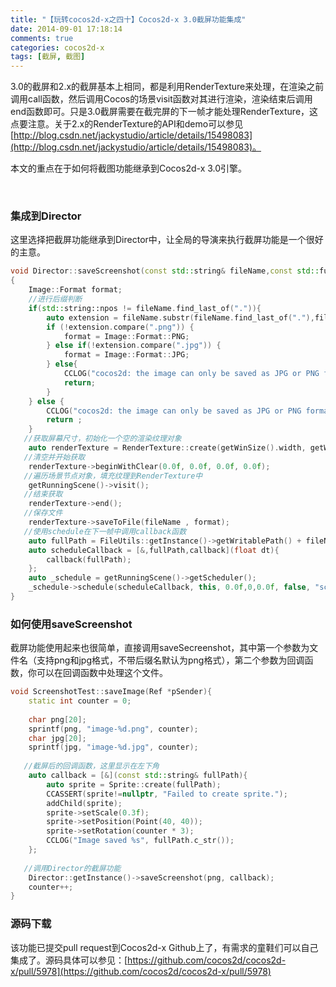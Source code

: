 ```yaml
---
title: "【玩转cocos2d-x之四十】Cocos2d-x 3.0截屏功能集成"
date: 2014-09-01 17:18:14
comments: true
categories: cocos2d-x
tags: [截屏, 截图]
---
```


3.0的截屏和2.x的截屏基本上相同，都是利用RenderTexture来处理，在渲染之前调用call函数，然后调用Cocos的场景visit函数对其进行渲染，渲染结束后调用end函数即可。只是3.0截屏需要在截完屏的下一帧才能处理RenderTexture，这点要注意。关于2.x的RenderTexture的API和demo可以参见[http://blog.csdn.net/jackystudio/article/details/15498083](http://blog.csdn.net/jackystudio/article/details/15498083)。

本文的重点在于如何将截图功能继承到Cocos2d-x 3.0引擎。

<!-- more -->

<div align="center"><img src="http://img.blog.csdn.net/20140417212334312?watermark/2/text/aHR0cDovL2Jsb2cuY3Nkbi5uZXQvamFja3lzdHVkaW8=/font/5a6L5L2T/fontsize/400/fill/I0JBQkFCMA==/dissolve/70/gravity/SouthEast" alt="" border="0" title="CCAction" /><br></br></div>

### 集成到Director
这里选择把截屏功能继承到Director中，让全局的导演来执行截屏功能是一个很好的主意。

``` cpp
void Director::saveScreenshot(const std::string& fileName,const std::function<void(const std::string&)>& callback)  
{  
    Image::Format format;  
    //进行后缀判断  
    if(std::string::npos != fileName.find_last_of(".")){  
        auto extension = fileName.substr(fileName.find_last_of("."),fileName.length());  
        if (!extension.compare(".png")) {  
            format = Image::Format::PNG;  
        } else if(!extension.compare(".jpg")) {  
            format = Image::Format::JPG;  
        } else{  
            CCLOG("cocos2d: the image can only be saved as JPG or PNG format");  
            return;  
        }  
    } else {  
        CCLOG("cocos2d: the image can only be saved as JPG or PNG format");  
        return ;  
    }  
   //获取屏幕尺寸，初始化一个空的渲染纹理对象  
    auto renderTexture = RenderTexture::create(getWinSize().width, getWinSize().height, Texture2D::PixelFormat::RGBA8888);  
   //清空并开始获取  
    renderTexture->beginWithClear(0.0f, 0.0f, 0.0f, 0.0f);  
   //遍历场景节点对象，填充纹理到RenderTexture中  
    getRunningScene()->visit();  
   //结束获取  
    renderTexture->end();  
   //保存文件  
    renderTexture->saveToFile(fileName , format);  
   //使用schedule在下一帧中调用callback函数  
    auto fullPath = FileUtils::getInstance()->getWritablePath() + fileName;  
    auto scheduleCallback = [&,fullPath,callback](float dt){  
        callback(fullPath);  
    };  
    auto _schedule = getRunningScene()->getScheduler();  
    _schedule->schedule(scheduleCallback, this, 0.0f,0,0.0f, false, "screenshot");  
}
```

### 如何使用saveScreenshot
截屏功能使用起来也很简单，直接调用saveSecreenshot，其中第一个参数为文件名（支持png和jpg格式，不带后缀名默认为png格式），第二个参数为回调函数，你可以在回调函数中处理这个文件。

``` cpp
void ScreenshotTest::saveImage(Ref *pSender){  
    static int counter = 0;  
       
    char png[20];  
    sprintf(png, "image-%d.png", counter);  
    char jpg[20];  
    sprintf(jpg, "image-%d.jpg", counter);  
       
   //截屏后的回调函数，这里显示在左下角  
    auto callback = [&](const std::string& fullPath){  
        auto sprite = Sprite::create(fullPath);  
        CCASSERT(sprite!=nullptr, "Failed to create sprite.");  
        addChild(sprite);  
        sprite->setScale(0.3f);  
        sprite->setPosition(Point(40, 40));  
        sprite->setRotation(counter * 3);  
        CCLOG("Image saved %s", fullPath.c_str());  
    };  
       
   //调用Director的截屏功能  
    Director::getInstance()->saveScreenshot(png, callback);  
    counter++;  
}
```

### 源码下载
该功能已提交pull request到Cocos2d-x Github上了，有需求的童鞋们可以自己集成了。源码具体可以参见：[https://github.com/cocos2d/cocos2d-x/pull/5978](https://github.com/cocos2d/cocos2d-x/pull/5978)